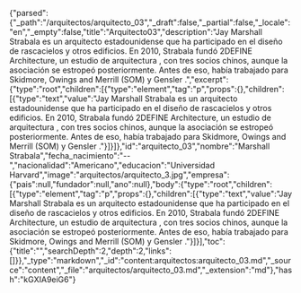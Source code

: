 {"parsed":{"_path":"/arquitectos/arquitecto_03","_draft":false,"_partial":false,"_locale":"en","_empty":false,"title":"Arquitecto03","description":"Jay Marshall Strabala es un arquitecto estadounidense que ha participado en el diseño de rascacielos y otros edificios. En 2010, Strabala fundó 2DEFINE Architecture, un estudio de arquitectura , con tres socios chinos, aunque la asociación se estropeó posteriormente. Antes de eso, había trabajado para Skidmore, Owings and Merrill (SOM) y Gensler .","excerpt":{"type":"root","children":[{"type":"element","tag":"p","props":{},"children":[{"type":"text","value":"Jay Marshall Strabala es un arquitecto estadounidense que ha participado en el diseño de rascacielos y otros edificios. En 2010, Strabala fundó 2DEFINE Architecture, un estudio de arquitectura , con tres socios chinos, aunque la asociación se estropeó posteriormente. Antes de eso, había trabajado para Skidmore, Owings and Merrill (SOM) y Gensler ."}]}]},"id":"arquitecto_03","nombre":"Marshall Strabala","fecha_nacimiento":"--","nacionalidad":"Americano","educacion":"Universidad Harvard","image":"arquitectos/arquitecto_3.jpg","empresa":{"pais":null,"fundador":null,"ano":null},"body":{"type":"root","children":[{"type":"element","tag":"p","props":{},"children":[{"type":"text","value":"Jay Marshall Strabala es un arquitecto estadounidense que ha participado en el diseño de rascacielos y otros edificios. En 2010, Strabala fundó 2DEFINE Architecture, un estudio de arquitectura , con tres socios chinos, aunque la asociación se estropeó posteriormente. Antes de eso, había trabajado para Skidmore, Owings and Merrill (SOM) y Gensler ."}]}],"toc":{"title":"","searchDepth":2,"depth":2,"links":[]}},"_type":"markdown","_id":"content:arquitectos:arquitecto_03.md","_source":"content","_file":"arquitectos/arquitecto_03.md","_extension":"md"},"hash":"kGXIA9eiG6"}
